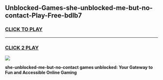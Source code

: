 
## Unblocked-Games-she-unblocked-me-but-no-contact-Play-Free-bdlb7
<h3>
<a href="https://premium76.site?title=she-unblocked-me-but-no-contact&ref=20M">CLICK TO PLAY</a></h3>
<hr>

<h3>
<a href="https://premium76.site?title=she-unblocked-me-but-no-contact&ref=20M">CLICK 2 PLAY</a>
  
</h3>

<a href="https://premium76.site?title=she-unblocked-me-but-no-contact&ref=19M"><img src="https://clearcache.store/games.png"></a>


**she-unblocked-me-but-no-contact games unblocked: Your Gateway to Fun and Accessible Online Gaming**
